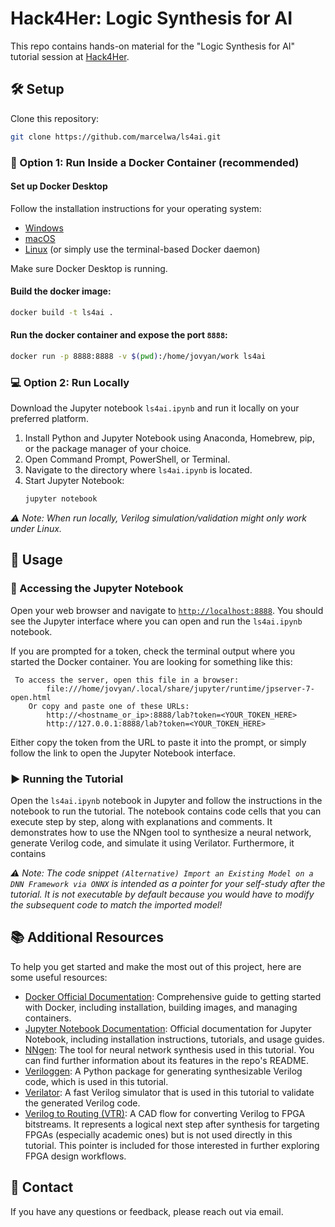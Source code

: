 # Hack4Her: Logic Synthesis for AI

This repo contains hands-on material for the "Logic Synthesis for AI" tutorial session at [Hack4Her](https://hack4her.org/).

## 🛠️ Setup

Clone this repository:

```sh
git clone https://github.com/marcelwa/ls4ai.git
```

### 🐳 Option 1: Run Inside a Docker Container (recommended)

#### Set up Docker Desktop

Follow the installation instructions for your operating system:
- [Windows](https://docs.docker.com/desktop/install/windows-install/)
- [macOS](https://docs.docker.com/desktop/install/mac-install/)
- [Linux](https://docs.docker.com/desktop/install/linux-install/) (or simply use the terminal-based Docker daemon)

Make sure Docker Desktop is running.

#### Build the docker image:
```sh
docker build -t ls4ai .

```

#### Run the docker container and expose the port `8888`:
```sh
docker run -p 8888:8888 -v $(pwd):/home/jovyan/work ls4ai
```

### 💻 Option 2: Run Locally

Download the Jupyter notebook `ls4ai.ipynb` and run it locally on your preferred platform.

1. Install Python and Jupyter Notebook using Anaconda, Homebrew, pip, or the package manager of your choice.
2. Open Command Prompt, PowerShell, or Terminal.
3. Navigate to the directory where `ls4ai.ipynb` is located.
4. Start Jupyter Notebook:
   ```sh
   jupyter notebook
   ```

*⚠️ Note: When run locally, Verilog simulation/validation might only work under Linux.*

## 🚀 Usage

### 📓 Accessing the Jupyter Notebook

Open your web browser and navigate to [`http://localhost:8888`](http://localhost:8888). You should see the Jupyter interface where you can open and run the `ls4ai.ipynb` notebook.

If you are prompted for a token, check the terminal output where you started the Docker container. You are looking for something like this:
```
 To access the server, open this file in a browser:
        file:///home/jovyan/.local/share/jupyter/runtime/jpserver-7-open.html
    Or copy and paste one of these URLs:
        http://<hostname_or_ip>:8888/lab?token=<YOUR_TOKEN_HERE>
        http://127.0.0.1:8888/lab?token=<YOUR_TOKEN_HERE>
```
Either copy the token from the URL to paste it into the prompt, or simply follow the link to open the Jupyter Notebook interface.

### ▶️ Running the Tutorial

Open the `ls4ai.ipynb` notebook in Jupyter and follow the instructions in the notebook to run the tutorial. The notebook contains code cells that you can execute step by step, along with explanations and comments.
It demonstrates how to use the NNgen tool to synthesize a neural network, generate Verilog code, and simulate it using Verilator. Furthermore, it contains 

*⚠️ Note: The code snippet `(Alternative) Import an Existing Model on a DNN Framework via ONNX` is intended as a pointer for your self-study after the tutorial. It is not executable by default because you would have to modify the subsequent code to match the imported model!*

## 📚 Additional Resources

To help you get started and make the most out of this project, here are some useful resources:

- [Docker Official Documentation](https://docs.docker.com/get-started/): Comprehensive guide to getting started with Docker, including installation, building images, and managing containers.
- [Jupyter Notebook Documentation](https://jupyter-notebook.readthedocs.io/en/stable/): Official documentation for Jupyter Notebook, including installation instructions, tutorials, and usage guides.
- [NNgen](https://github.com/NNgen/nngen): The tool for neural network synthesis used in this tutorial. You can find further information about its features in the repo's README.
- [Veriloggen](https://github.com/PyHDI/veriloggen): A Python package for generating synthesizable Verilog code, which is used in this tutorial.
- [Verilator](https://www.veripool.org/verilator/): A fast Verilog simulator that is used in this tutorial to validate the generated Verilog code.
- [Verilog to Routing (VTR)](https://verilogtorouting.org/): A CAD flow for converting Verilog to FPGA bitstreams. It represents a logical next step after synthesis for targeting FPGAs (especially academic ones) but is not used directly in this tutorial. This pointer is included for those interested in further exploring FPGA design workflows.

## 📧 Contact

If you have any questions or feedback, please reach out via email.
